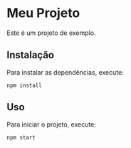 # Meu Projeto

Este é um projeto de exemplo.

## Instalação

Para instalar as dependências, execute:

```
npm install
```

## Uso

Para iniciar o projeto, execute:

```
npm start
